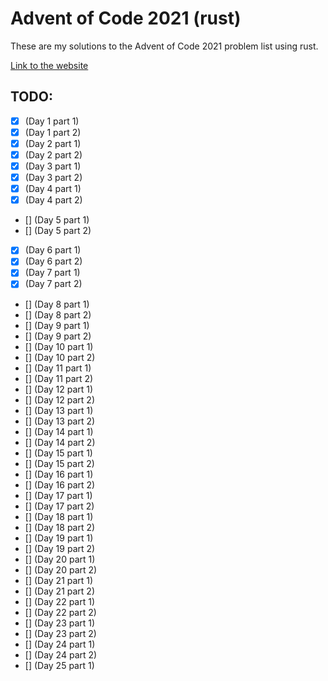 # Advent of Code 2021 (rust)

These are my solutions to the Advent of Code 2021 problem list using rust.

[Link to the website](https://adventofcode.com/2021)

## TODO:
- [x] (Day 1 part 1)
- [x] (Day 1 part 2)
- [x] (Day 2 part 1)
- [x] (Day 2 part 2)
- [x] (Day 3 part 1)
- [x] (Day 3 part 2)
- [x] (Day 4 part 1)
- [x] (Day 4 part 2)
- [] (Day 5 part 1)
- [] (Day 5 part 2)
- [x] (Day 6 part 1)
- [x] (Day 6 part 2)
- [x] (Day 7 part 1)
- [x] (Day 7 part 2)
- [] (Day 8 part 1)
- [] (Day 8 part 2)
- [] (Day 9 part 1)
- [] (Day 9 part 2)
- [] (Day 10 part 1)
- [] (Day 10 part 2)
- [] (Day 11 part 1)
- [] (Day 11 part 2)
- [] (Day 12 part 1)
- [] (Day 12 part 2)
- [] (Day 13 part 1)
- [] (Day 13 part 2)
- [] (Day 14 part 1)
- [] (Day 14 part 2)
- [] (Day 15 part 1)
- [] (Day 15 part 2)
- [] (Day 16 part 1)
- [] (Day 16 part 2)
- [] (Day 17 part 1)
- [] (Day 17 part 2)
- [] (Day 18 part 1)
- [] (Day 18 part 2)
- [] (Day 19 part 1)
- [] (Day 19 part 2)
- [] (Day 20 part 1)
- [] (Day 20 part 2)
- [] (Day 21 part 1)
- [] (Day 21 part 2)
- [] (Day 22 part 1)
- [] (Day 22 part 2)
- [] (Day 23 part 1)
- [] (Day 23 part 2)
- [] (Day 24 part 1)
- [] (Day 24 part 2)
- [] (Day 25 part 1)

